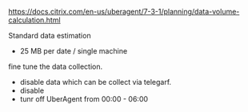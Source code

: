 https://docs.citrix.com/en-us/uberagent/7-3-1/planning/data-volume-calculation.html

Standard data estimation
- 25 MB per date / single machine


fine tune the data collection. 
- disable data which can be collect via telegarf.
- disable
- tunr off UberAgent from 00:00 - 06:00

